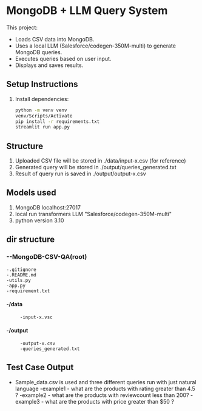 # MongoDB + LLM Query System

This project:
- Loads CSV data into MongoDB.
- Uses a local LLM (Salesforce/codegen-350M-multi) to generate MongoDB queries.
- Executes queries based on user input.
- Displays and saves results.

## Setup Instructions

1. Install dependencies:
   ```bash
   python -m venv venv
   venv/Scripts/Activate
   pip install -r requirements.txt
   streamlit run app.py

## Structure
1. Uploaded CSV file will be stored in ./data/input-x.csv (for reference)
2. Generated query will be stored in ./output/queries_generated.txt
3. Result of query run is saved in ./output/output-x.csv

## Models used
1. MongoDB localhost:27017
2. local run transformers LLM "Salesforce/codegen-350M-multi"
3. python version 3.10

## dir structure
### --MongoDB-CSV-QA(root)
    -.gitignore
    -.README.md
    -utils.py
    -app.py
    -requirement.txt
#### -/data
         -input-x.vsc
#### -/output
         -output-x.csv
         -queries_generated.txt

## Test Case Output
- Sample_data.csv is used and three different queries run with just natural language
-example1 - what are the products with rating greater than 4.5 ?
-example2 - what are the products with reviewcount less than 200?
-example3 - what are the products with price greater than $50 ?
